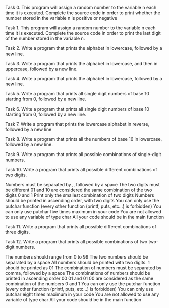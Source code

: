 Task 0.
This program will assign a random number to the variable n each time it is executed. Complete the source code in order to print whether the number stored in the variable n is positive or negative

Task 1.
This program will assign a random number to the variable n each time it is executed. Complete the source code in order to print the last digit of the number stored in the variable n.

Task 2.
Write a program that prints the alphabet in lowercase, followed by a new line.

Task 3.
Write a program that prints the alphabet in lowercase, and then in uppercase, followed by a new line.

Task 4.
Write a program that prints the alphabet in lowercase, followed by a new line.

Task 5.
Write a program that prints all single digit numbers of base 10 starting from 0, followed by a new line.

Task 6.
Write a program that prints all single digit numbers of base 10 starting from 0, followed by a new line.

Task 7.
Write a program that prints the lowercase alphabet in reverse, followed by a new line

Task 8.
Write a program that prints all the numbers of base 16 in lowercase, followed by a new line.

Task 9.
Write a program that prints all possible combinations of single-digit numbers.

Task 10.
Write a program that prints all possible different combinations of two digits.

Numbers must be separated by ,, followed by a space
The two digits must be different
01 and 10 are considered the same combination of the two digits 0 and 1
Print only the smallest combination of two digits
Numbers should be printed in ascending order, with two digits
You can only use the putchar function (every other function (printf, puts, etc…) is forbidden)
You can only use putchar five times maximum in your code
You are not allowed to use any variable of type char
All your code should be in the main function

Task 11.
Write a program that prints all possible different combinations of three digits.

Task 12.
Write a program that prints all possible combinations of two two-digit numbers.

The numbers should range from 0 to 99
The two numbers should be separated by a space
All numbers should be printed with two digits. 1 should be printed as 01
The combination of numbers must be separated by comma, followed by a space
The combinations of numbers should be printed in ascending order
00 01 and 01 00 are considered as the same combination of the numbers 0 and 1
You can only use the putchar function (every other function (printf, puts, etc…) is forbidden)
You can only use putchar eight times maximum in your code
You are not allowed to use any variable of type char
All your code should be in the main function


